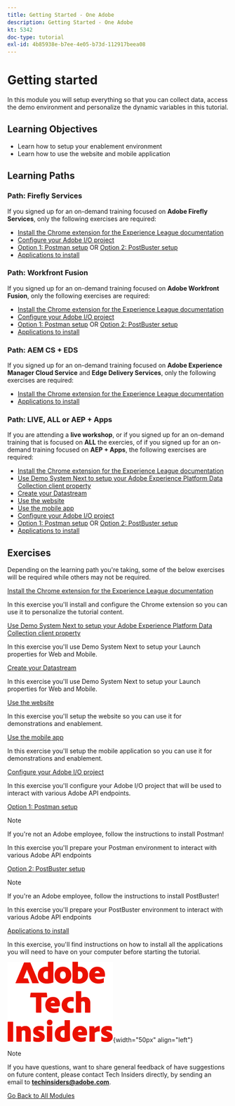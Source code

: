 ```yaml
---
title: Getting Started - One Adobe
description: Getting Started - One Adobe
kt: 5342
doc-type: tutorial
exl-id: 4b85938e-b7ee-4e05-b73d-112917beea08
---
```

# Getting started

In this module you will setup everything so that you can collect data, access the demo environment and personalize the dynamic variables in this tutorial.

## Learning Objectives

- Learn how to setup your enablement environment
- Learn how to use the website and mobile application

## Learning Paths

### Path: Firefly Services

If you signed up for an on-demand training focused on **Adobe Firefly Services**, only the following exercises are required:

- [Install the Chrome extension for the Experience League documentation](./ex1.md)
- [Configure your Adobe I/O project](./ex6.md)
- [Option 1: Postman setup](./ex7.md) OR [Option 2: PostBuster setup](./ex8.md)
- [Applications to install](./ex9.md)

### Path: Workfront Fusion

If you signed up for an on-demand training focused on **Adobe Workfront Fusion**, only the following exercises are required:

- [Install the Chrome extension for the Experience League documentation](./ex1.md)
- [Configure your Adobe I/O project](./ex6.md)
- [Option 1: Postman setup](./ex7.md) OR [Option 2: PostBuster setup](./ex8.md)
- [Applications to install](./ex9.md)

### Path: AEM CS + EDS

If you signed up for an on-demand training focused on **Adobe Experience Manager Cloud Service** and **Edge Delivery Services**, only the following exercises are required:

- [Install the Chrome extension for the Experience League documentation](./ex1.md)
- [Applications to install](./ex9.md)

### Path: LIVE, ALL or AEP + Apps

If you are attending a **live workshop**, or if you signed up for an on-demand training that is focused on **ALL** the exercies, of if you signed up for an on-demand training focused on **AEP + Apps**, the following exercises are required:

- [Install the Chrome extension for the Experience League documentation](./ex1.md)
- [Use Demo System Next to setup your Adobe Experience Platform Data Collection client property](./ex2.md)
- [Create your Datastream](./ex3.md)
- [Use the website](./ex4.md)
- [Use the mobile app](./ex5.md)
- [Configure your Adobe I/O project](./ex6.md)
- [Option 1: Postman setup](./ex7.md) OR [Option 2: PostBuster setup](./ex8.md)
- [Applications to install](./ex9.md)

## Exercises

Depending on the learning path you're taking, some of the below exercises will be required while others may not be required.

[Install the Chrome extension for the Experience League documentation](./ex1.md)

In this exercise you'll install and configure the Chrome extension so you can use it to personalize the tutorial content.

[Use Demo System Next to setup your Adobe Experience Platform Data Collection client property](./ex2.md)

In this exercise you'll use Demo System Next to setup your Launch properties for Web and Mobile.

[Create your Datastream](./ex3.md)

In this exercise you'll use Demo System Next to setup your Launch properties for Web and Mobile.

[Use the website](./ex4.md)

In this exercise you'll setup the website so you can use it for demonstrations and enablement.

[Use the mobile app](./ex5.md)

In this exercise you'll setup the mobile application so you can use it for demonstrations and enablement.

[Configure your Adobe I/O project](./ex6.md)

In this exercise you'll configure your Adobe I/O project that will be used to interact with various Adobe API endpoints.

[Option 1: Postman setup](./ex7.md)

>[!NOTE]
>
>If you're not an Adobe employee, follow the instructions to install Postman!

In this exercise you'll prepare your Postman environment to interact with various Adobe API endpoints

[Option 2: PostBuster setup](./ex8.md)

>[!NOTE]
>
>If you're an Adobe employee, follow the instructions to install PostBuster!

In this exercise you'll prepare your PostBuster environment to interact with various Adobe API endpoints

[Applications to install](./ex9.md)

In this exercise, you'll find instructions on how to install all the applications you will need to have on your computer before starting the tutorial.

![Tech Insiders](./../../../assets/images/techinsiders.png){width="50px" align="left"}

>[!NOTE]
>
>If you have questions, want to share general feedback of have suggestions on future content, please contact Tech Insiders directly, by sending an email to **techinsiders@adobe.com**.

[Go Back to All Modules](../../../overview.md)
